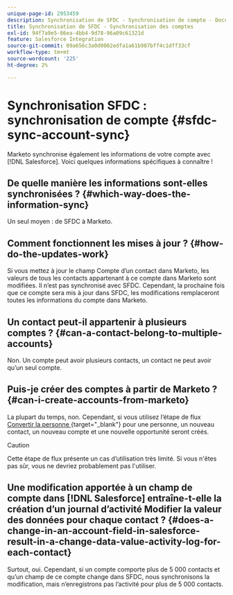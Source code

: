 ```yaml
---
unique-page-id: 2953459
description: Synchronisation de SFDC - Synchronisation de compte - Documents Marketo - Documentation du produit
title: Synchronisation de SFDC - Synchronisation des comptes
exl-id: 94f7a9e5-86ea-4bb4-9d78-96a09c61321d
feature: Salesforce Integration
source-git-commit: 09a656c3a0d0002edfa1a61b987bff4c1dff33cf
workflow-type: tm+mt
source-wordcount: '225'
ht-degree: 2%

---
```


# Synchronisation SFDC : synchronisation de compte {#sfdc-sync-account-sync}

Marketo synchronise également les informations de votre compte avec [!DNL Salesforce]. Voici quelques informations spécifiques à connaître !

## De quelle manière les informations sont-elles synchronisées ? {#which-way-does-the-information-sync}

Un seul moyen : de SFDC à Marketo.

## Comment fonctionnent les mises à jour ? {#how-do-the-updates-work}

Si vous mettez à jour le champ Compte d’un contact dans Marketo, les valeurs de tous les contacts appartenant à ce compte dans Marketo sont modifiées. Il n’est pas synchronisé avec SFDC. Cependant, la prochaine fois que ce compte sera mis à jour dans SFDC, les modifications remplaceront toutes les informations du compte dans Marketo.

## Un contact peut-il appartenir à plusieurs comptes ?  {#can-a-contact-belong-to-multiple-accounts}

Non. Un compte peut avoir plusieurs contacts, un contact ne peut avoir qu’un seul compte.

## Puis-je créer des comptes à partir de Marketo ? {#can-i-create-accounts-from-marketo}

La plupart du temps, non. Cependant, si vous utilisez l’étape de flux [&#x200B; Convertir la personne &#x200B;](/help/marketo/product-docs/core-marketo-concepts/smart-campaigns/flow-actions/convert-person.md){target="_blank"} pour une personne, un nouveau contact, un nouveau compte et une nouvelle opportunité seront créés.

>[!CAUTION]
>
>Cette étape de flux présente un cas d’utilisation très limité. Si vous n&#39;êtes pas sûr, vous ne devriez probablement pas l&#39;utiliser.

## Une modification apportée à un champ de compte dans [!DNL Salesforce] entraîne-t-elle la création d’un journal d’activité Modifier la valeur des données pour chaque contact ?  {#does-a-change-in-an-account-field-in-salesforce-result-in-a-change-data-value-activity-log-for-each-contact}

Surtout, oui. Cependant, si un compte comporte plus de 5 000 contacts et qu’un champ de ce compte change dans SFDC, nous synchronisons la modification, mais n’enregistrons pas l’activité pour plus de 5 000 contacts.
